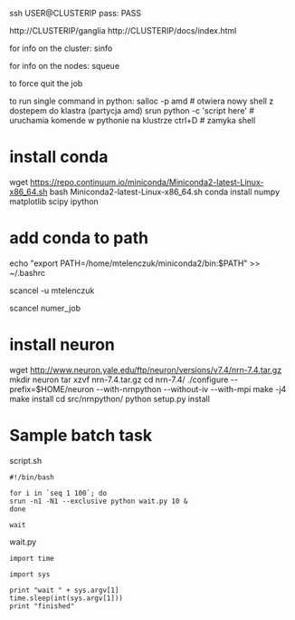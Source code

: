ssh USER@CLUSTERIP
pass: PASS

http://CLUSTERIP/ganglia
http://CLUSTERIP/docs/index.html


for info on the cluster:
sinfo

for info on the nodes:
squeue

to force quit the job


to run single command in python:
salloc -p amd # otwiera nowy shell z dostepem do klastra (partycja amd)
srun python -c 'script here' # uruchamia komende w pythonie na klustrze
ctrl+D # zamyka shell

# install conda

wget  https://repo.continuum.io/miniconda/Miniconda2-latest-Linux-x86_64.sh
bash Miniconda2-latest-Linux-x86_64.sh
conda install numpy matplotlib scipy ipython
# add conda to path
echo "export PATH=/home/mtelenczuk/miniconda2/bin:$PATH" >> ~/.bashrc

scancel -u mtelenczuk

scancel numer_job

# install neuron

wget http://www.neuron.yale.edu/ftp/neuron/versions/v7.4/nrn-7.4.tar.gz
mkdir neuron
tar xzvf nrn-7.4.tar.gz 
cd nrn-7.4/
./configure --prefix=$HOME/neuron --with-nrnpython --without-iv --with-mpi
make -j4
make install
cd src/nrnpython/
python setup.py install

# Sample batch task

script.sh

```
#!/bin/bash

for i in `seq 1 100`; do
srun -n1 -N1 --exclusive python wait.py 10 &
done

wait
```


wait.py

```
import time

import sys

print "wait " + sys.argv[1]
time.sleep(int(sys.argv[1]))
print "finished"
```

